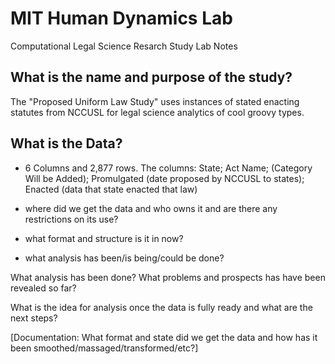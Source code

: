 # MIT Human Dynamics Lab
Computational Legal Science Resarch Study
Lab Notes

## What is the name and purpose of the study?

The "Proposed Uniform Law Study" uses instances of stated enacting statutes from NCCUSL for legal science analytics of cool groovy types.

## What is the Data?

 - 6 Columns and 2,877 rows.  The columns: State; Act Name; (Category Will be Added); Promulgated (date proposed by NCCUSL to states); Enacted (data that state enacted that law)
 
 - where did we get the data and who owns it and are there any restrictions on its use?

 - what format and structure is it in now? 
 
 - what analysis has been/is being/could be done?
 
What analysis has been done?  What problems and prospects has have been revealed so far?
 
What is the idea for analysis once the data is fully ready and what are the next steps?
 
[Documentation: What format and state did we get the data and how has it been smoothed/massaged/transformed/etc?]
